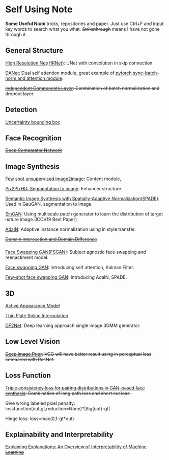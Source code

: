 # Self Using Note
**Some Useful Niubi** tricks, repositories and paper. Just use Ctrl+F and input key words to search what you what. ~~Strikethrough~~ means I have not gone through it.

## General Structure
[High Resolution Net(HRNet)](https://arxiv.org/abs/1904.04514): UNet with convolution in skip connection.

[DANet](https://arxiv.org/abs/1809.02983): Dual self attention module, great example of [pytorch sync-batch-norm and attention module](https://github.com/junfu1115/DANet).

~~[Independent Components Layer](https://arxiv.org/abs/1905.05928v1): Combination of batch normalization and dropout layer.~~

## Detection
[Uncertainty bounding box](https://arxiv.org/abs/1809.08545)

## Face Recognition
~~[Deep Comparator Network](https://arxiv.org/abs/1807.11440)~~

## Image Synthesis
[Few shot unsupervised image2image](https://arxiv.org/abs/1905.01723): Content module,

[Pix2PixHD: Segmentation to image](https://arxiv.org/abs/1711.11585): Enhancer structure.

[Semantic Image Synthesis with Spatially-Adaptive Normalization(SPADE)](https://arxiv.org/abs/1903.07291): Used in GauGAN, segmentation to image.

[SinGAN](https://arxiv.org/abs/1905.01164): Using multiscale patch generator to learn the distribution of target nature image.(ICCV19 Best Paper)

[AdaIN](https://arxiv.org/abs/1703.06868): Adaptive instance normalization using in style transfer.

~~[Domain Intersection and Domain Difference](https://arxiv.org/abs/1908.11628)~~

### <Face swapping: from beginner to give-up>

[Face Swapping GAN(FSGAN)](https://arxiv.org/abs/1908.05932): Subject agnostic face swapping and reenactiment model.

[Face swapping GAN](https://github.com/shaoanlu/faceswap-GAN): Introducing self attention, Kalman Filter.

[Few-shot face swapping GAN](https://github.com/shaoanlu/fewshot-face-translation-GAN): Introducing AdaIN, SPADE.

## 3D
[Active Appearance Model](https://www.cs.cmu.edu/~efros/courses/LBMV07/Papers/cootes-eccv-98.pdf)

[Thin Plate Spline Interpolation](https://en.wikipedia.org/wiki/Thin_plate_spline)

[DF2Net](http://openaccess.thecvf.com/content_ICCV_2019/papers/Zeng_DF2Net_A_Dense-Fine-Finer_Network_for_Detailed_3D_Face_Reconstruction_ICCV_2019_paper.pdf): Deep learning approach single image 3DMM generator.

## Low Level Vision
~~[Deep Image Prior](https://arxiv.org/abs/1711.10925): VGG will have better result using in perceptual loss compared with ResNet.~~

## Loss Function
~~[Triple consistency loss for pairing distributions in GAN-based face synthesis](https://arxiv.org/abs/1811.03492): Combination of long path loss and short cut loss.~~

Give wrong labeled pixel penalty:
lossfunction(out,gt,reduction=None)*|Sig(out)-gt|

Hinge loss:
loss=max(0,1-gt*out)

## Explainability and Interpretability
~~[Explaining Explanations: An Overview of Interpretability of Machine Learning](https://arxiv.org/abs/1806.00069)~~
